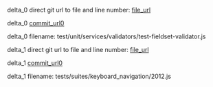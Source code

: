 delta_0 direct git url to file and line number: [file_url](https://www.github.com/ministryofjustice/apvs-external-web/commit/316fe27c6f5eec22415a8ff1fcd67b95d8df3d21/#diff-1038cdd1522001dd476168fd4e6937d196f6a5d2a7579431a2025c28cbefc62fL99)

delta_0 [commit_url0](https://www.github.com/ministryofjustice/apvs-external-web/commit/316fe27c6f5eec22415a8ff1fcd67b95d8df3d21)

delta_0 filename: test/unit/services/validators/test-fieldset-validator.js



delta_1 direct git url to file and line number: [file_url](https://www.github.com/uxsolutions/bootstrap-datepicker/commit/5c3b6fbd434fe9ff8c4eb619b6eec678788315de/#diff-d72301d1c06899b1def5243ba6dc25658838b98c300e9098b03dfcfdfefe797aL321)

delta_1 [commit_url0](https://www.github.com/uxsolutions/bootstrap-datepicker/commit/5c3b6fbd434fe9ff8c4eb619b6eec678788315de)

delta_1 filename: tests/suites/keyboard_navigation/2012.js



